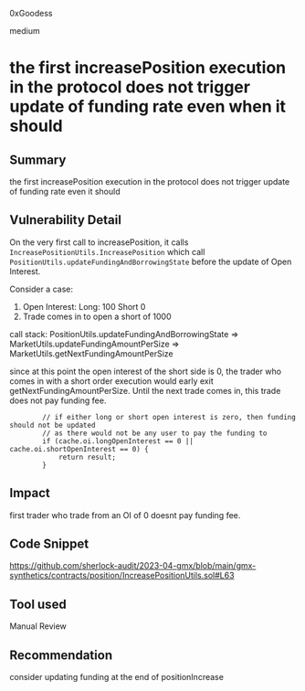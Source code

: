 0xGoodess

medium

# the first increasePosition execution in the protocol does not trigger update of funding rate even when it should

## Summary
the first increasePosition execution in the protocol does not trigger update of funding rate even it should 

## Vulnerability Detail
On the very first call to increasePosition, it calls `IncreasePositionUtils.IncreasePosition` which call `PositionUtils.updateFundingAndBorrowingState` before the update of Open Interest. 

Consider a case:
1. Open Interest: Long: 100 Short 0
2. Trade comes in to open a short of 1000

call stack:
PositionUtils.updateFundingAndBorrowingState =>
MarketUtils.updateFundingAmountPerSize =>
MarketUtils.getNextFundingAmountPerSize

since at this point the open interest of the short side is 0, the trader who comes in with a short order execution would early exit getNextFundingAmountPerSize. Until the next trade comes in, this trade does not pay funding fee.

```solidity
        // if either long or short open interest is zero, then funding should not be updated
        // as there would not be any user to pay the funding to
        if (cache.oi.longOpenInterest == 0 || cache.oi.shortOpenInterest == 0) {
            return result;
        }
```


## Impact
first trader who trade from an OI of 0 doesnt pay funding fee.

## Code Snippet
https://github.com/sherlock-audit/2023-04-gmx/blob/main/gmx-synthetics/contracts/position/IncreasePositionUtils.sol#L63

## Tool used

Manual Review

## Recommendation
consider updating funding at the end of positionIncrease